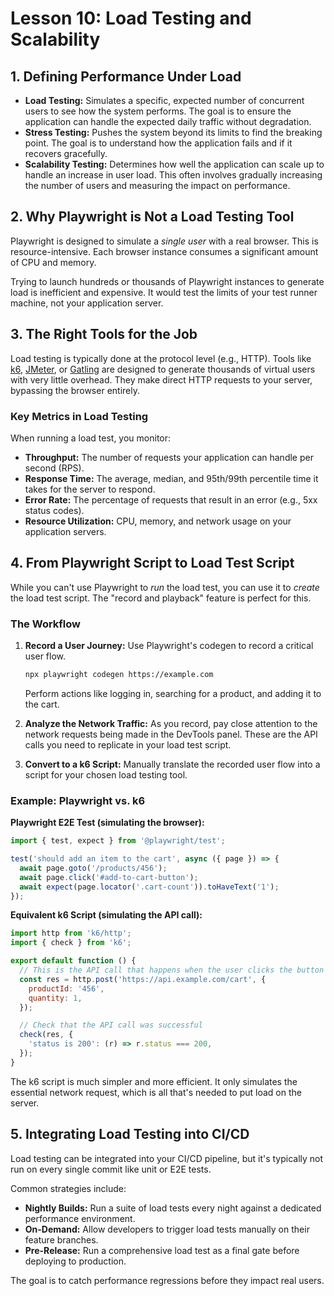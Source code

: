 # Lesson 10: Load Testing and Scalability

## 1. Defining Performance Under Load

-   **Load Testing:** Simulates a specific, expected number of concurrent users to see how the system performs. The goal is to ensure the application can handle the expected daily traffic without degradation.
-   **Stress Testing:** Pushes the system beyond its limits to find the breaking point. The goal is to understand how the application fails and if it recovers gracefully.
-   **Scalability Testing:** Determines how well the application can scale up to handle an increase in user load. This often involves gradually increasing the number of users and measuring the impact on performance.

## 2. Why Playwright is Not a Load Testing Tool

Playwright is designed to simulate a *single user* with a real browser. This is resource-intensive. Each browser instance consumes a significant amount of CPU and memory.

Trying to launch hundreds or thousands of Playwright instances to generate load is inefficient and expensive. It would test the limits of your test runner machine, not your application server.

## 3. The Right Tools for the Job

Load testing is typically done at the protocol level (e.g., HTTP). Tools like [k6](https://k6.io/), [JMeter](https://jmeter.apache.org/), or [Gatling](https://gatling.io/) are designed to generate thousands of virtual users with very little overhead. They make direct HTTP requests to your server, bypassing the browser entirely.

### Key Metrics in Load Testing

When running a load test, you monitor:
-   **Throughput:** The number of requests your application can handle per second (RPS).
-   **Response Time:** The average, median, and 95th/99th percentile time it takes for the server to respond.
-   **Error Rate:** The percentage of requests that result in an error (e.g., 5xx status codes).
-   **Resource Utilization:** CPU, memory, and network usage on your application servers.

## 4. From Playwright Script to Load Test Script

While you can't use Playwright to *run* the load test, you can use it to *create* the load test script. The "record and playback" feature is perfect for this.

### The Workflow

1.  **Record a User Journey:** Use Playwright's codegen to record a critical user flow.
    ```bash
    npx playwright codegen https://example.com
    ```
    Perform actions like logging in, searching for a product, and adding it to the cart.

2.  **Analyze the Network Traffic:** As you record, pay close attention to the network requests being made in the DevTools panel. These are the API calls you need to replicate in your load test script.

3.  **Convert to a k6 Script:** Manually translate the recorded user flow into a script for your chosen load testing tool.

### Example: Playwright vs. k6

**Playwright E2E Test (simulating the browser):**
```typescript
import { test, expect } from '@playwright/test';

test('should add an item to the cart', async ({ page }) => {
  await page.goto('/products/456');
  await page.click('#add-to-cart-button');
  await expect(page.locator('.cart-count')).toHaveText('1');
});
```

**Equivalent k6 Script (simulating the API call):**
```javascript
import http from 'k6/http';
import { check } from 'k6';

export default function () {
  // This is the API call that happens when the user clicks the button
  const res = http.post('https://api.example.com/cart', {
    productId: '456',
    quantity: 1,
  });

  // Check that the API call was successful
  check(res, {
    'status is 200': (r) => r.status === 200,
  });
}
```

The k6 script is much simpler and more efficient. It only simulates the essential network request, which is all that's needed to put load on the server.

## 5. Integrating Load Testing into CI/CD

Load testing can be integrated into your CI/CD pipeline, but it's typically not run on every single commit like unit or E2E tests.

Common strategies include:
-   **Nightly Builds:** Run a suite of load tests every night against a dedicated performance environment.
-   **On-Demand:** Allow developers to trigger load tests manually on their feature branches.
-   **Pre-Release:** Run a comprehensive load test as a final gate before deploying to production.

The goal is to catch performance regressions before they impact real users.